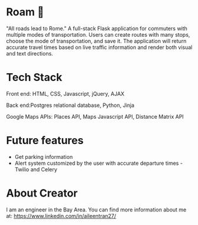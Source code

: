 # Roam 🚀
"All roads lead to Rome." A full-stack Flask application for commuters with multiple modes of transportation. Users can create routes with many stops, choose the mode of transportation, and save it. The application will return accurate travel times based on live traffic information and render both visual and text directions. 

# Tech Stack
Front end: HTML, CSS, Javascript, jQuery, AJAX

Back end:Postgres relational database, Python, Jinja

Google Maps APIs: Places API, Maps Javascript API, Distance Matrix API

# Future features

- Get parking information
- Alert system customized by the user with accurate departure times - Twilio and Celery

# About Creator
I am an engineer in the Bay Area. You can find more information about me at: https://www.linkedin.com/in/aileentran27/